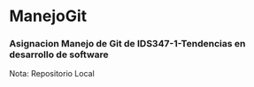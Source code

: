 # ManejoGit
### Asignacion Manejo de Git de IDS347-1-Tendencias en desarrollo de software

Nota: Repositorio Local
